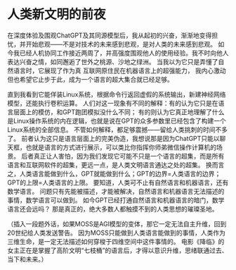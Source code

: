 # 人类新文明的前夜
在深度体验及围观ChatGPT及其同源模型后，我从起初的兴奋，渐渐地变得担忧，并开始悲观——不是对技术的未来感到悲观，是对人类的未来感到悲观。
如今我已经人机协同工作接近两周了，并高强度围观他人的使用经验。我不时向他人表达兴奋之情，如同邂逅了世外之桃源、沙地之绿洲。
当我以为它只是弄懂了自然语言时，它展现了作为真 互联网原住民在机器语言上的超强能力，
我内心激动但也希望它止步于此，成为一个语言的超大集合就已经足够。

直到我看到它能佯装Linux系统，根据命令行返回虚假的系统输出，新建神经网络模型，还能执行卷积运算。
人们对这一现象有不同的解释：有的认为它只是在语言层面上的模仿，和GPT跑团模拟没什么不同；
有的则认为它真正地理解了什么是Linux操作系统的内在逻辑，也就是说在GPT的众多参数里已经包含了构建一个Linux系统的全部信息。
不管如何解释，都足够震撼——留给人类挑刺的时间不多了。
前者认为这只是语言层面上的完美伪造，我想说那是因为ChatGPT只能以聊天框，也就是语言的方式进行展示，可以类比你指挥你师弟微信操作计算机的场景。
后者真正让人害怕，因为我们发现它可能不只是一个语言的超集，而是所有语言和互联网软件的超集，更远一点，是人类文明语言通达之处的超集。
换而言之，人类语言能做到什么，GPT就能做到什么；GPT的边界=人类语言的边界；GPT的上限=人类语言的上限。
要知道，人类可不止有自然语言和机器语言，还有数学语言。
问题只有先能被描述，才能被解决，自然语言和机器语言无法描述的事情，数学语言可以做到。
如今GPT已经打通自然语言和机器语言的暗门，数学语言还会远吗？
那是真正的，绝大多数人都触摸不到的人类思想的璀璨圣地。

（插入一段题外话，如果MOSS是AGI模型的变体，那它一定无法自主升维，回到20世纪给人类发送警告。
因为MOSS只能做到人类语言能做到的事情，人类作为三维生命，是一定无法描述如何穿梭于四维空间中这件事情的。
电影《降临》的女主正在是掌握了高阶文明“七枝桶”的语言后，才得以意识升维，思绪联通过去、当下和未来。）
